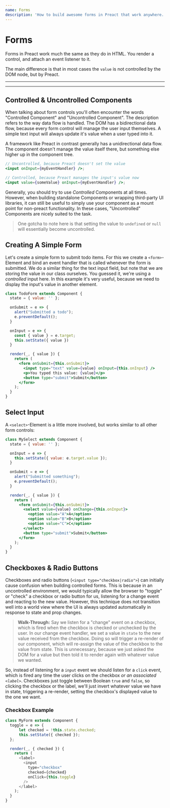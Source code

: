 ```yaml
---
name: Forms
description: 'How to build awesome forms in Preact that work anywhere.'
---
```


# Forms

Forms in Preact work much the same as they do in HTML. You render a control, and attach an event listener to it.

The main difference is that in most cases the `value` is not controlled by the DOM node, but by Preact.

---

<toc></toc>

---

## Controlled & Uncontrolled Components

When talking about form controls you'll often encounter the words "Controlled Component" and "Uncontrolled Component". The description refers to the way data flow is handled. The DOM has a bidirectional data flow, because every form control will manage the user input themselves. A simple text input will always update it's value when a user typed into it.

A framework like Preact in contrast generally has a unidirectional data flow. The component doesn't manage the value itself there, but something else higher up in the component tree.

```jsx
// Uncontrolled, because Preact doesn't set the value
<input onInput={myEventHandler} />;

// Controlled, because Preact manages the input's value now
<input value={someValue} onInput={myEventHandler} />;
```

Generally, you should try to use _Controlled_ Components at all times.  However, when building standalone Components or wrapping third-party UI libraries, it can still be useful to simply use your component as a mount point for non-preact functionality. In these cases, "Uncontrolled" Components are nicely suited to the task.

> One gotcha to note here is that setting the value to `undefined` or `null` will essentially become uncontrolled.

## Creating A Simple Form

Let's create a simple form to submit todo items. For this we create a `<form>`-Element and bind an event handler that is called whenever the form is submitted. We do a similar thing for the text input field, but note that we are storing the value in our class ourselves. You guessed it, we're using a _controlled_ input here. In this example it's very useful, because we need to display the input's value in another element.

```jsx
class TodoForm extends Component {
  state = { value: '' };

  onSubmit = e => {
    alert("Submitted a todo");
    e.preventDefault();
  }

  onInput = e => {
    const { value } = e.target;
    this.setState({ value })
  }

  render(_, { value }) {
    return (
      <form onSubmit={this.onSubmit}>
        <input type="text" value={value} onInput={this.onInput} />
        <p>You typed this value: {value}</p>
        <button type="submit">Submit</button>
      </form>
    );
  }
}
```

## Select Input

A `<select>`-Element is a little more involved, but works similar to all other form controls:

```jsx
class MySelect extends Component {
  state = { value: '' };

  onInput = e => {
    this.setState({ value: e.target.value });
  }

  onSubmit = e => {
    alert("Submitted something");
    e.preventDefault();
  }

  render(_, { value }) {
    return (
      <form onSubmit={this.onSubmit}>
        <select value={value} onChange={this.onInput}>
          <option value="A">A</option>
          <option value="B">B</option>
          <option value="C">C</option>
        </select>
        <button type="submit">Submit</button>
      </form>
    );
  }
}
```

## Checkboxes & Radio Buttons

Checkboxes and radio buttons (`<input type="checkbox|radio">`) can initially cause confusion when building controlled forms. This is because in an uncontrolled environment, we would typically allow the browser to "toggle" or "check" a checkbox or radio button for us, listening for a change event and reacting to the new value.  However, this technique does not transition well into a world view where the UI is always updated automatically in response to state and prop changes.

> **Walk-Through:** Say we listen for a "change" event on a checkbox, which is fired when the checkbox is checked or unchecked by the user.  In our change event handler, we set a value in `state` to the new value received from the checkbox.  Doing so will trigger a re-render of our component, which will re-assign the value of the checkbox to the value from state.  This is unnecessary, because we just asked the DOM for a value but then told it to render again with whatever value we wanted.

So, instead of listening for a `input` event we should listen for a `click` event, which is fired any time the user clicks on the checkbox _or an associated `<label>`_.  Checkboxes just toggle between Boolean `true` and `false`, so clicking the checkbox or the label, we'll just invert whatever value we have in state, triggering a re-render, setting the checkbox's displayed value to the one we want.

### Checkbox Example

```js
class MyForm extends Component {
  toggle = e => {
      let checked = !this.state.checked;
      this.setState({ checked });
  };

  render(_, { checked }) {
    return (
      <label>
        <input
          type="checkbox"
          checked={checked}
          onClick={this.toggle}
        />
      </label>
    );
  }
}
```
